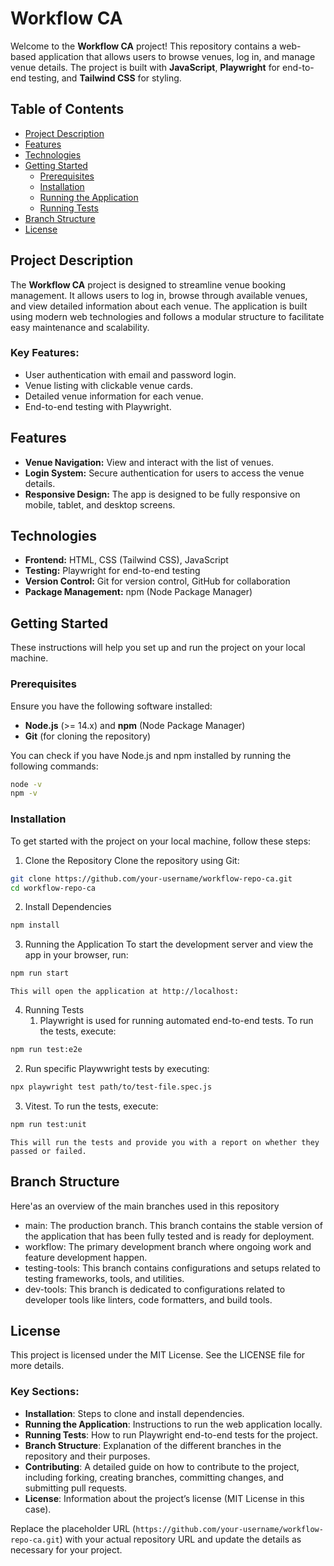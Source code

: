 # Workflow CA

Welcome to the **Workflow CA** project! This repository contains a web-based application that allows users to browse venues, log in, and manage venue details. The project is built with **JavaScript**, **Playwright** for end-to-end testing, and **Tailwind CSS** for styling.

## Table of Contents

- [Project Description](#project-description)
- [Features](#features)
- [Technologies](#technologies)
- [Getting Started](#getting-started)
  - [Prerequisites](#prerequisites)
  - [Installation](#installation)
  - [Running the Application](#running-the-application)
  - [Running Tests](#running-tests)
- [Branch Structure](#branch-structure)
- [License](#license)

## Project Description

The **Workflow CA** project is designed to streamline venue booking management. It allows users to log in, browse through available venues, and view detailed information about each venue. The application is built using modern web technologies and follows a modular structure to facilitate easy maintenance and scalability.

### Key Features:
- User authentication with email and password login.
- Venue listing with clickable venue cards.
- Detailed venue information for each venue.
- End-to-end testing with Playwright.

## Features

- **Venue Navigation:** View and interact with the list of venues.
- **Login System:** Secure authentication for users to access the venue details.
- **Responsive Design:** The app is designed to be fully responsive on mobile, tablet, and desktop screens.

## Technologies

- **Frontend:** HTML, CSS (Tailwind CSS), JavaScript
- **Testing:** Playwright for end-to-end testing
- **Version Control:** Git for version control, GitHub for collaboration
- **Package Management:** npm (Node Package Manager)

## Getting Started

These instructions will help you set up and run the project on your local machine.

### Prerequisites

Ensure you have the following software installed:

- **Node.js** (>= 14.x) and **npm** (Node Package Manager)
- **Git** (for cloning the repository)

You can check if you have Node.js and npm installed by running the following commands:
```bash
node -v
npm -v
```

### Installation

To get started with the project on your local machine, follow these steps:

1. Clone the Repository
Clone the repository using Git:
```bash
git clone https://github.com/your-username/workflow-repo-ca.git
cd workflow-repo-ca
```
2. Install Dependencies
```bash
npm install
```
3. Running the Application
     To start the development server and view the app in your browser, run:
```bash
npm run start
```
    This will open the application at http://localhost:

4. Running Tests
    1. Playwright is used for running automated end-to-end tests. To run the tests, execute:
```bash
npm run test:e2e
```
   2. Run specific Playwwright tests by executing:
```bash
npx playwright test path/to/test-file.spec.js
```
   3. Vitest. To run the tests, execute:
```bash
npm run test:unit
```
    This will run the tests and provide you with a report on whether they passed or failed.

## Branch Structure

Here'as an overview of the main branches used in this repository
- main: The production branch. This branch contains the stable version of the application that has been fully tested and is ready for deployment.
- workflow: The primary development branch where ongoing work and feature development happen.
- testing-tools: This branch contains configurations and setups related to testing frameworks, tools, and utilities.
- dev-tools: This branch is dedicated to configurations related to developer tools like linters, code formatters, and build tools.

## License

This project is licensed under the MIT License. See the LICENSE file for more details.


### Key Sections:

- **Installation**: Steps to clone and install dependencies.
- **Running the Application**: Instructions to run the web application locally.
- **Running Tests**: How to run Playwright end-to-end tests for the project.
- **Branch Structure**: Explanation of the different branches in the repository and their purposes.
- **Contributing**: A detailed guide on how to contribute to the project, including forking, creating branches, committing changes, and submitting pull requests.
- **License**: Information about the project’s license (MIT License in this case).

Replace the placeholder URL (`https://github.com/your-username/workflow-repo-ca.git`) with your actual repository URL and update the details as necessary for your project.

   






